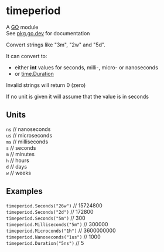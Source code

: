 # timeperiod
A [GO](https://golang.org) module  
See [pkg.go.dev](https://pkg.go.dev/github.com/jimoe/timeperiod) for documentation

Convert strings like "3m", "2w" and "5d".

It can convert to:
- either **int** values for seconds, milli-, micro- or nanoseconds
- or [time.Duration](https://pkg.go.dev/time#Duration)

Invalid strings will return 0 (zero)

If no unit is given it will assume that the value is in seconds

## Units
`ns` // nanoseconds  
`us` // microseconds  
`ms` // milliseconds  
`s` // seconds  
`m` // minutes  
`h` // hours  
`d` // days  
`w` // weeks  

## Examples
`timeperiod.Seconds("26w")` // 15724800  
`timeperiod.Seconds("2d")` // 172800  
`timeperiod.Seconds("5m")` // 300  
`timeperiod.Milliseconds("5m")` // 300000  
`timeperiod.Microconds("1h")` // 3600000000  
`timeperiod.Nanoseconds("1us")` // 1000  
`timeperiod.Duration("5ns")` // 5  
